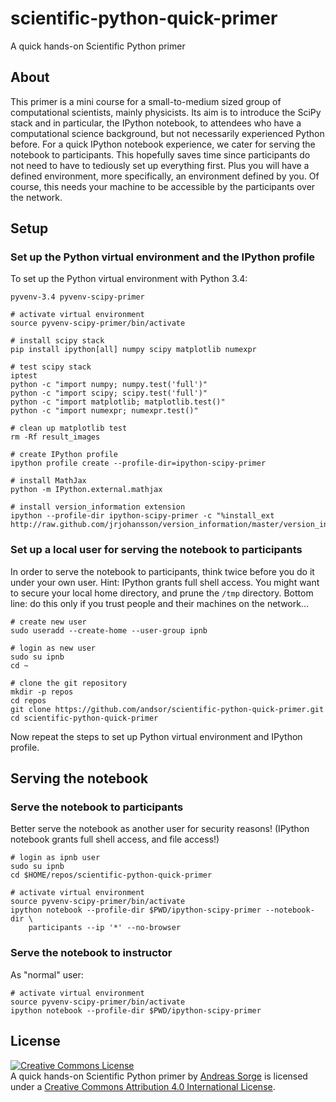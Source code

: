 scientific-python-quick-primer
==============================

A quick hands-on Scientific Python primer

## About

This primer is a mini course for a small-to-medium sized group of computational
scientists, mainly physicists.
Its aim is to introduce the SciPy stack and in particular, the IPython
notebook, to attendees who have a computational science background, but not
necessarily experienced Python before.
For a quick IPython notebook experience, we cater for serving the notebook to
participants.
This hopefully saves time since participants do not need to have to tediously
set up everything first.
Plus you will have a defined environment, more specifically, an environment
defined by you.
Of course, this needs your machine to be accessible by the participants over
the network.

## Setup

### Set up the Python virtual environment and the IPython profile

To set up the Python virtual environment with Python 3.4:

    pyvenv-3.4 pyvenv-scipy-primer

    # activate virtual environment
    source pyvenv-scipy-primer/bin/activate

    # install scipy stack
    pip install ipython[all] numpy scipy matplotlib numexpr

    # test scipy stack
    iptest
    python -c "import numpy; numpy.test('full')"
    python -c "import scipy; scipy.test('full')"
    python -c "import matplotlib; matplotlib.test()"
    python -c "import numexpr; numexpr.test()"

    # clean up matplotlib test
    rm -Rf result_images

    # create IPython profile
    ipython profile create --profile-dir=ipython-scipy-primer

    # install MathJax
    python -m IPython.external.mathjax

    # install version_information extension
    ipython --profile-dir ipython-scipy-primer -c "%install_ext http://raw.github.com/jrjohansson/version_information/master/version_information.py"

### Set up a local user for serving the notebook to participants

In order to serve the notebook to participants, think twice before you do it
under your own user.
Hint: IPython grants full shell access.
You might want to secure your local home directory, and prune the ``/tmp``
directory.
Bottom line: do this only if you trust people and their machines on the
network...

    # create new user
    sudo useradd --create-home --user-group ipnb

    # login as new user
    sudo su ipnb
    cd ~

    # clone the git repository
    mkdir -p repos
    cd repos
    git clone https://github.com/andsor/scientific-python-quick-primer.git
    cd scientific-python-quick-primer

Now repeat the steps to set up Python virtual environment and IPython profile.

## Serving the notebook

### Serve the notebook to participants

Better serve the notebook as another user for security reasons!
(IPython notebook grants full shell access, and file access!)

    # login as ipnb user
    sudo su ipnb
    cd $HOME/repos/scientific-python-quick-primer

    # activate virtual environment
    source pyvenv-scipy-primer/bin/activate
    ipython notebook --profile-dir $PWD/ipython-scipy-primer --notebook-dir \
        participants --ip '*' --no-browser

### Serve the notebook to instructor
   
As "normal" user:

    # activate virtual environment
    source pyvenv-scipy-primer/bin/activate
    ipython notebook --profile-dir $PWD/ipython-scipy-primer

## License

<a rel="license" href="http://creativecommons.org/licenses/by/4.0/"><img alt="Creative Commons License" style="border-width:0" src="https://i.creativecommons.org/l/by/4.0/88x31.png" /></a><br /><span xmlns:dct="http://purl.org/dc/terms/" property="dct:title">A quick hands-on Scientific Python primer</span> by <a xmlns:cc="http://creativecommons.org/ns#" href="https://github.com/andsor/scientific-python-quick-primer" property="cc:attributionName" rel="cc:attributionURL">Andreas Sorge</a> is licensed under a <a rel="license" href="http://creativecommons.org/licenses/by/4.0/">Creative Commons Attribution 4.0 International License</a>.
